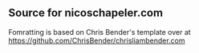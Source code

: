 ## Source for nicoschapeler.com

Fomratting is based on Chris Bender's template over at https://github.com/ChrisBender/chrisliambender.com

